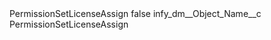 <?xml version="1.0" encoding="UTF-8"?>
<CustomMetadata xmlns="http://soap.sforce.com/2006/04/metadata" xmlns:xsi="http://www.w3.org/2001/XMLSchema-instance" xmlns:xsd="http://www.w3.org/2001/XMLSchema">
    <label>PermissionSetLicenseAssign</label>
    <protected>false</protected>
    <values>
        <field>infy_dm__Object_Name__c</field>
        <value xsi:type="xsd:string">PermissionSetLicenseAssign</value>
    </values>
</CustomMetadata>
